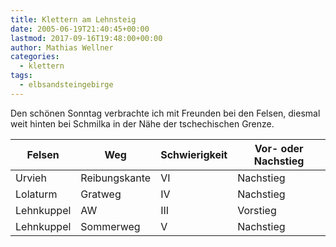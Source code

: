 ```yaml
---
title: Klettern am Lehnsteig
date: 2005-06-19T21:40:45+00:00
lastmod: 2017-09-16T19:48:00+00:00
author: Mathias Wellner
categories:
  - klettern
tags:
  - elbsandsteingebirge
---
```

Den schönen Sonntag verbrachte ich mit Freunden bei den Felsen, diesmal weit hinten bei Schmilka in der Nähe der tschechischen Grenze. 

<table class="table table-striped">
  <thead class="thead-inverse">
    <tr>
      <th>Felsen</th>
      <th>Weg</th>
      <th>Schwierigkeit</th>
      <th>Vor- oder Nachstieg</th>
    </tr>
  </thead>
  <tbody>
    <tr>
      <td>Urvieh</td>      
      <td>Reibungskante</td>      
      <td>VI</td>      
      <td>Nachstieg</td>
    </tr>    
    <tr>
      <td>Lolaturm</td>      
      <td>Gratweg</td>      
      <td>IV</td>      
      <td>Nachstieg</td>
    </tr>    
    <tr>
      <td>Lehnkuppel</td>      
      <td>AW</td>      
      <td>III</td>      
      <td>Vorstieg</td>
    </tr>    
    <tr>
      <td>Lehnkuppel</td>      
      <td>Sommerweg</td>      
      <td>V</td>      
      <td>Nachstieg</td>
    </tr>
  </tbody>
</table>